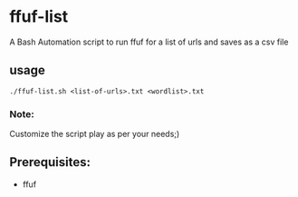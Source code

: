 # ffuf-list
A Bash Automation script to run ffuf for a list of urls and saves as a csv file

## usage
```
./ffuf-list.sh <list-of-urls>.txt <wordlist>.txt
```
### Note:
Customize the script play as per your needs;)

## Prerequisites:
- ffuf
